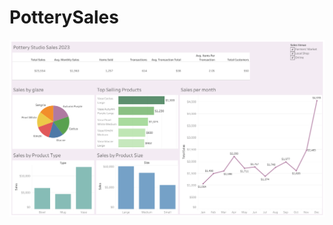 # PotterySales

[![Dashboard Preview](Dashboard.png)]([https://public.tableau.com/views/PotterySales2023/Dashboard](https://public.tableau.com/views/PotterySales2023/Dashboard?:language=en-US&publish=yes&:sid=&:display_count=n&:origin=viz_share_link)https://public.tableau.com/views/PotterySales2023/Dashboard?:language=en-US&publish=yes&:sid=&:display_count=n&:origin=viz_share_link)
